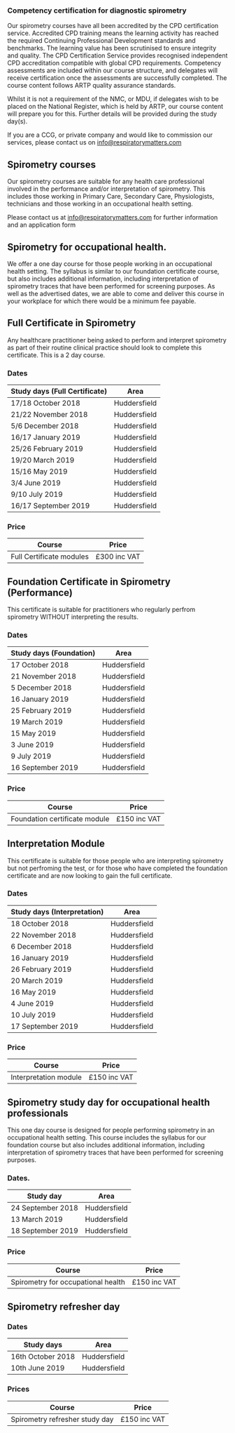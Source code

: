 ### Competency certification for diagnostic spirometry

Our spirometry courses have all been accredited by the CPD certification service. Accredited CPD training means the learning activity has reached the required Continuing Professional Development standards and benchmarks. The learning value has been scrutinised to ensure integrity and quality. The CPD Certification Service provides recognised independent CPD accreditation compatible with global CPD requirements. Competency assessments are included within our course structure, and delegates will receive certification once the assessments are successfully completed. The course content follows ARTP quality assurance standards.

Whilst it is not a requirement of the NMC, or MDU, if delegates wish to be placed on the National Register, which is held by ARTP, our course content will prepare you for this. Further details will be provided during the study day(s).

If you are a CCG, or private company and would like to commission our services, please contact us on info@respiratorymatters.com


## Spirometry courses
 
Our spirometry courses are suitable for any health care professional involved in the performance and/or interpretation of spirometry. This includes those working in Primary Care, Secondary Care, Physiologists, technicians and those working in an occupational health setting.  

Please contact us at info@respiratorymatters.com for further information and an application form

## Spirometry for occupational health.

We offer a one day course for those people working in an occupational health setting. The syllabus is similar to our foundation certificate course, but also includes additional information, including interpretation of spirometry traces that have been performed for screening purposes. As well as the advertised dates, we are able to come and deliver this course in your workplace for which there would be a minimum fee payable.

## Full Certificate in Spirometry

Any healthcare practitioner being asked to perform and interpret spirometry as part of their routine clinical practice should look to complete this certificate. This is a 2 day course.

### Dates

| Study days (Full Certificate)  | Area         |
|--------------------------------|--------------|
|17/18 October 2018              | Huddersfield |
|21/22 November 2018             | Huddersfield |
|5/6 December 2018               | Huddersfield |
|16/17 January 2019              | Huddersfield |
|25/26 February 2019             | Huddersfield |
|19/20 March 2019                | Huddersfield |
|15/16 May 2019                  | Huddersfield |
|3/4 June 2019                   | Huddersfield |
|9/10 July 2019                  | Huddersfield |
|16/17 September 2019            | Huddersfield |

### Price

| Course                                  | Price        |    
|-----------------------------------------|------------- |
|  Full Certificate modules               |£300 inc VAT  | 


## Foundation Certificate in Spirometry (Performance)

This certificate is suitable for practitioners who regularly perfrom spirometry WITHOUT interpreting the results. 

### Dates

| Study days (Foundation)  | Area         |               
|--------------------------|--------------|
|17 October 2018           | Huddersfield |
|21 November 2018          | Huddersfield |
|5 December 2018           | Huddersfield |
|16 January 2019           | Huddersfield |
|25 February 2019          | Huddersfield |
|19 March 2019             | Huddersfield |
|15 May 2019               | Huddersfield |
|3 June 2019               | Huddersfield |
|9 July 2019               | Huddersfield |
|16 September 2019         | Huddersfield |


### Price

| Course                                     | Price          | 
|--------------------------------------------|----------------|
| Foundation certificate module              | £150 inc VAT   |


## Interpretation Module

This certificate is suitable for those people who are interpreting spirometry but not perfroming the test, or for those who have completed the foundation certificate and are now looking to gain the full certificate.

### Dates

| Study days (Interpretation) | Area         |
|-----------------------------|--------------|
|18 October 2018              | Huddersfield |
|22 November 2018             | Huddersfield |
|6 December 2018              | Huddersfield |
|16 January 2019              | Huddersfield |
|26 February 2019             | Huddersfield |
|20 March 2019                | Huddersfield |
|16 May 2019                  | Huddersfield |
|4 June 2019                  | Huddersfield |
|10 July 2019                 | Huddersfield |
|17 September 2019            | Huddersfield |

### Price

| Course                                     | Price          | 
|--------------------------------------------|----------------|
| Interpretation module                      | £150 inc VAT   |


## Spirometry study day for occupational health professionals

This one day course is designed for people performing spirometry in an occupational health setting. This course includes the syllabus for our foundation course but also includes additional information, including interpretation of spirometry traces that have been performed for screening purposes.  

### Dates. 

| Study day                | Area         |
|--------------------------|--------------|
|24 September 2018         | Huddersfield |
|13 March 2019             | Huddersfield |
|18 September 2019         | Huddersfield |

### Price

| Course                            | Price          |
|-----------------------------------|----------------|
| Spirometry for occupational health| £150 inc VAT   |
 
## Spirometry refresher day

### Dates

| Study days                  | Area         |
|-----------------------------|--------------|
| 16th October 2018           | Huddersfield |
| 10th June 2019              | Huddersfield |

### Prices

| Course                                     | Price          | 
|--------------------------------------------|----------------|
| Spirometry refresher  study day            | £150 inc VAT   | 
